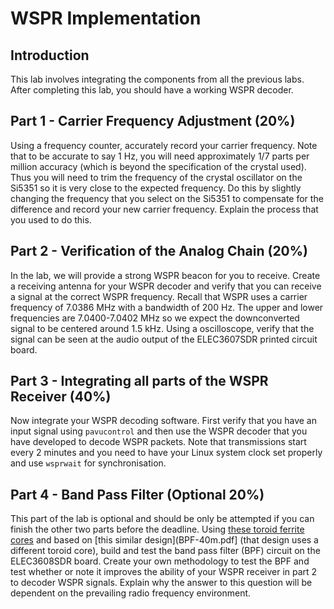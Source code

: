 # WSPR Implementation

## Introduction

This lab involves integrating the components from all the previous labs.  After completing this lab, you should have a working WSPR decoder.

## Part 1 - Carrier Frequency Adjustment (20%)
Using a frequency counter, accurately record your carrier frequency. Note that to be accurate to say 1 Hz, you will need approximately 1/7 parts per million accuracy (which is beyond the specification of the crystal used). Thus you
will need to trim the frequency of the crystal oscillator on the Si5351 so it is very close to the expected frequency. Do this by slightly changing the frequency that you select on the Si5351 to compensate for the difference and record your new carrier frequency. Explain the process that you used to do this.

## Part 2 - Verification of the Analog Chain (20%)
In the lab, we will provide a strong WSPR beacon for you to receive. Create a receiving antenna for your WSPR decoder and verify that you can receive a signal at the correct WSPR frequency. Recall that WSPR uses a carrier frequency of 7.0386 MHz with a bandwidth of 200 Hz. The upper and lower frequencies are 7.0400-7.0402 MHz so we expect the downconverted signal to be centered around 1.5 kHz. Using a oscilloscope, verify that the signal can be seen at the audio output of the ELEC3607SDR printed circuit board. 

## Part 3 - Integrating all parts of the WSPR Receiver (40%)
Now integrate your WSPR decoding software. First verify that you have an input signal using ```pavucontrol``` and then use the WSPR decoder that you have developed to decode WSPR packets. Note that transmissions start every 2 minutes and you need to have your Linux system clock set properly and use ```wsprwait``` for synchronisation.

## Part 4 - Band Pass Filter (Optional 20%)

This part of the lab is optional and should be only be attempted if you
can finish the other two parts before the deadline. Using [these
toroid ferrite cores](https://au.element14.com/fair-rite/5961001101/ferrite-core-toroid-61/dp/1781375) and based on [this similar design](BPF-40m.pdf] (that design uses a different toroid core), build and test the band pass filter (BPF) circuit
on the ELEC3608SDR board. Create your own methodology to test the BPF and test whether or note it improves the ability of your WSPR receiver in part 2 to decoder WSPR signals. Explain why the answer to this question will be dependent on the prevailing radio frequency environment.
